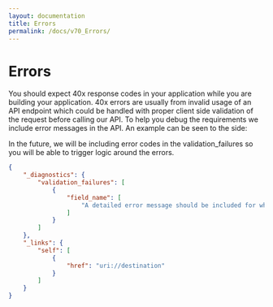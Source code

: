 ```yaml
---
layout: documentation
title: Errors
permalink: /docs/v70_Errors/
---
```


# Errors


You should expect 40x response codes in your application while you are building your application. 40x errors are usually from invalid usage of an API endpoint which could be handled with proper client side validation of the request before calling our API. To help you debug the requirements we include error messages in the API. An example can be seen to the side:


In the future, we will be including error codes in the validation_failures so you will be able to trigger logic around the errors.

```json
{
    "_diagnostics": {
        "validation_failures": [
            {
                "field_name": [
                    "A detailed error message should be included for what was incorrect with this field."
                ]
            }
        ]
    },
    "_links": {
        "self": [
            {
                "href": "uri://destination"
            }
        ]
    }
}
```
